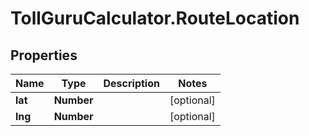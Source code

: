 # TollGuruCalculator.RouteLocation

## Properties
Name | Type | Description | Notes
------------ | ------------- | ------------- | -------------
**lat** | **Number** |  | [optional] 
**lng** | **Number** |  | [optional] 

